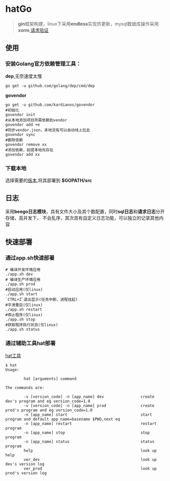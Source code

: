 # hatGo

> **gin**框架构建，linux下采用**endless**实现热更新，mysql数据库操作采用**xorm**,[请求验证](beego/validate**https://beego.me/docs/mvc/controller/validation.md)

## 使用
### 安装Golang官方依赖管理工具：
**dep**,无奈速度太慢
```
go get -u github.com/golang/dep/cmd/dep
```
**govendor**
```
go get -u github.com/kardianos/govendor
#初始化
govendor init
#从本地添加项目所需依赖到vendor
govendor add +e
#同步vendor.json，本地没有可以自动线上拉去
govendor sync
#删除依赖
govendor remove xx
#添加依赖，前提本地先存在
govendor add xx
```

### 下载本地
选择需要的[版本](https://github.com/EddieChan1993/hatgo/releases),将其部署到 **$GOPATH/src**
## 日志
采用**beego日志模块**，具有文件大小及其个数配置，同时**sql日志**和**请求日志**分开存储，高并发下，
不会乱序，其次具有自定义日志功能，可以独立的记录其他内容

## 快速部署
### 通过app.sh快速部署
```
# 编译开发环境应用
./app.sh dev
# 编译生产环境应用
./app.sh prod
#启动应用(仅linux)
./app.sh start
`CTRL+Z`退出显示(任务中断，进程挂起)
#平滑重启(仅linux)
./app.sh restart
#停止程序(仅linux)
./app.sh stop
#获取程序执行状态(仅linux)
./app.sh status
```

### 通过辅助工具hat部署
[hat工具](https://github.com/EddieChan1993/hat)
```
$ hat
Usage:

        hat [arguments] command

The commands are:

        -v [version_code] -n [app_name] dev                create dev's program and eg version_code=1.0
        -v [version_code] -n [app_name] prod               create prod's program and eg version_code=1.0
        -n [app_name] start                                start program and default app_name=basename $PWD,next eq
        -n [app_name] restart                              restart program
        -n [app_name] stop                                 stop program
        -n [app_name] status                               status program
        help                                               look up help
        ver_dev                                            look up dev's version log
        ver_prod                                           look up prod's version log

```
